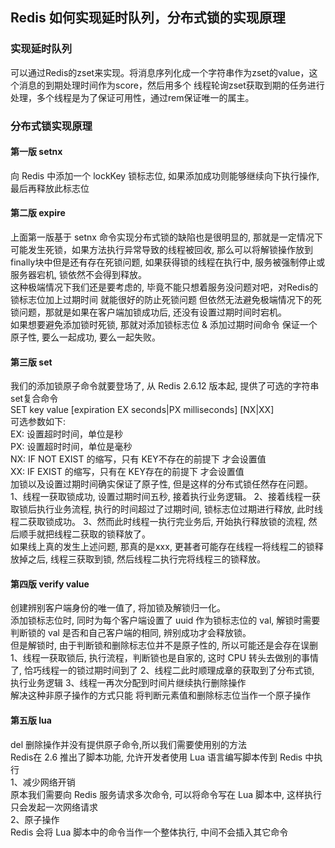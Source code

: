 ## Redis 如何实现延时队列，分布式锁的实现原理

### 实现延时队列
可以通过Redis的zset来实现。将消息序列化成一个字符串作为zset的value，这个消息的到期处理时间作为score，然后用多个
线程轮询zset获取到期的任务进行处理，多个线程是为了保证可用性，通过rem保证唯一的属主。

### 分布式锁实现原理
#### 第一版 setnx
向 Redis 中添加一个 lockKey 锁标志位, 如果添加成功则能够继续向下执行操作, 最后再释放此标志位  
#### 第二版 expire
上面第一版基于 setnx 命令实现分布式锁的缺陷也是很明显的, 那就是一定情况下可能发生死锁，如果方法执行异常导致的线程被回收, 
那么可以将解锁操作放到finally块中但是还有存在死锁问题, 如果获得锁的线程在执行中, 服务被强制停止或服务器宕机, 锁依然不会得到释放。   
这种极端情况下我们还是要考虑的, 毕竟不能只想着服务没问题对吧，对Redis的锁标志位加上过期时间 就能很好的防止死锁问题
但依然无法避免极端情况下的死锁问题，那就是如果在客户端加锁成功后, 还没有设置过期时间时宕机。  
如果想要避免添加锁时死锁, 那就对添加锁标志位 & 添加过期时间命令 保证一个原子性, 要么一起成功, 要么一起失败。
#### 第三版 set
我们的添加锁原子命令就要登场了, 从 Redis 2.6.12 版本起, 提供了可选的字符串set复合命令  
SET key value [expiration EX seconds|PX milliseconds] [NX|XX]  
可选参数如下:  
EX: 设置超时时间，单位是秒  
PX: 设置超时时间，单位是毫秒  
NX: IF NOT EXIST 的缩写，只有 KEY不存在的前提下 才会设置值  
XX: IF EXIST 的缩写，只有在 KEY存在的前提下 才会设置值  
加锁以及设置过期时间确实保证了原子性, 但是这样的分布式锁任然存在问题。  
1、线程一获取锁成功, 设置过期时间五秒, 接着执行业务逻辑。
2、接着线程一获取锁后执行业务流程, 执行的时间超过了过期时间, 锁标志位过期进行释放, 此时线程二获取锁成功。
3、然而此时线程一执行完业务后, 开始执行释放锁的流程, 然后顺手就把线程二获取的锁释放了。  
如果线上真的发生上述问题, 那真的是xxx, 更甚者可能存在线程一将线程二的锁释放掉之后, 线程三获取到锁, 然后线程二执行完将线程三的锁释放。  
#### 第四版 verify value
创建辨别客户端身份的唯一值了, 将加锁及解锁归一化。  
添加锁标志位时, 同时为每个客户端设置了 uuid 作为锁标志位的 val, 解锁时需要判断锁的 val 是否和自己客户端的相同, 辨别成功才会释放锁。  
但是解锁时, 由于判断锁和删除标志位并不是原子性的, 所以可能还是会存在误删  
1、线程一获取锁后, 执行流程，判断锁也是自家的, 这时 CPU 转头去做别的事情了, 恰巧线程一的锁过期时间到了
2、线程二此时顺理成章的获取到了分布式锁, 执行业务逻辑
3、线程一再次分配到时间片继续执行删除操作  
解决这种非原子操作的方式只能 将判断元素值和删除标志位当作一个原子操作
#### 第五版 lua
del 删除操作并没有提供原子命令,所以我们需要使用别的方法  
Redis在 2.6 推出了脚本功能, 允许开发者使用 Lua 语言编写脚本传到 Redis 中执行  
1、减少网络开销  
原本我们需要向 Redis 服务请求多次命令, 可以将命令写在 Lua 脚本中, 这样执行只会发起一次网络请求  
2、原子操作  
Redis 会将 Lua 脚本中的命令当作一个整体执行, 中间不会插入其它命令

